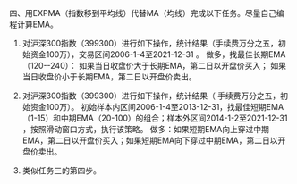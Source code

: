 四、用EXPMA（指数移到平均线）代替MA（均线）完成以下任务。尽量自己编程计算EMA。
1. 对沪深300指数（399300）进行如下操作，统计结果（手续费万分之五，初始资金100万），交易区间2006-1-4至2021-12-31 。
做多，找最佳长期EMA（120--240）：
如果当日收盘价大于长期EMA，第二日以开盘价买入；
如果当日收盘价小于长期EMA，第二日以开盘价卖出。

2. 对沪深300指数（399300）进行如下操作，统计结果（ 手续费万分之五，初始资金100万）。
初始样本内区间2006-1-4至2013-12-31，找最佳短期EMA（1-15）和中期EMA（20-100）的组合；样本外区间2014-1-2至2021-12-31 ，按照滑动窗口方式，执行该策略。
做多：如果短期EMA向上穿过中期EMA，第二日以开盘价买入；如果短期EMA向下穿过中期EMA，第二日以开盘价卖出。

3. 类似任务三的第四步。